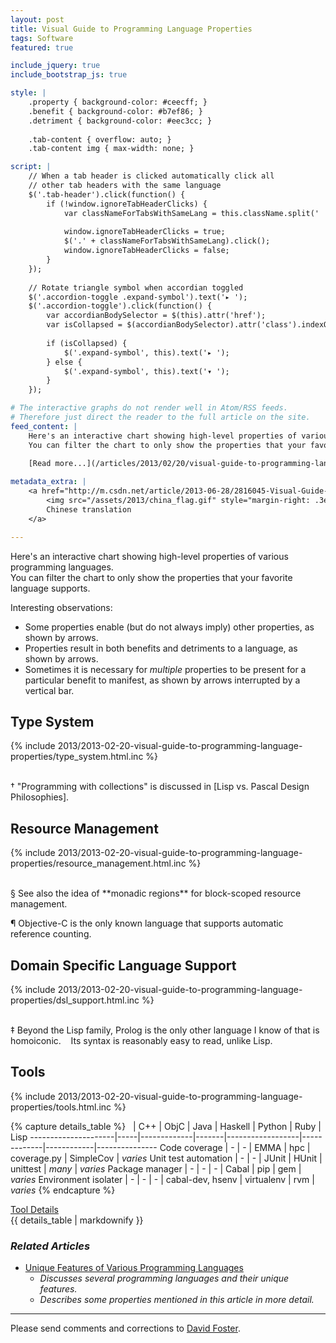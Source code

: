 ```yaml
---
layout: post
title: Visual Guide to Programming Language Properties
tags: Software
featured: true

include_jquery: true
include_bootstrap_js: true

style: |
    .property { background-color: #ceecff; }
    .benefit { background-color: #b7ef86; }
    .detriment { background-color: #eec3cc; }
    
    .tab-content { overflow: auto; }
    .tab-content img { max-width: none; }

script: |
    // When a tab header is clicked automatically click all
    // other tab headers with the same language
    $('.tab-header').click(function() {
        if (!window.ignoreTabHeaderClicks) {
            var classNameForTabsWithSameLang = this.className.split(' ')[1];
            
            window.ignoreTabHeaderClicks = true;
            $('.' + classNameForTabsWithSameLang).click();
            window.ignoreTabHeaderClicks = false;
        }
    });
    
    // Rotate triangle symbol when accordian toggled
    $('.accordion-toggle .expand-symbol').text('▸ ');
    $('.accordion-toggle').click(function() {
        var accordianBodySelector = $(this).attr('href');
        var isCollapsed = $(accordianBodySelector).attr('class').indexOf("in") !== -1;
        
        if (isCollapsed) {
            $('.expand-symbol', this).text('▸ ');
        } else {
            $('.expand-symbol', this).text('▾ ');
        }
    });

# The interactive graphs do not render well in Atom/RSS feeds.
# Therefore just direct the reader to the full article on the site.
feed_content: |
    Here's an interactive chart showing high-level properties of various programming languages.  
    You can filter the chart to only show the properties that your favorite language supports.
    
    [Read more...](/articles/2013/02/20/visual-guide-to-programming-language-properties/)

metadata_extra: |
    <a href="http://m.csdn.net/article/2013-06-28/2816045-Visual-Guide-to-Programming-Language-Properties">
        <img src="/assets/2013/china_flag.gif" style="margin-right: .3em;"/>
        Chinese translation
    </a>

---
```


Here's an interactive chart showing high-level properties of various programming languages.  
You can filter the chart to only show the properties that your favorite language supports.

Interesting observations:

* Some <span class="property">properties</span> enable (but do not always imply) other <span class="property">properties</span>, as shown by arrows.
* <span class="property">Properties</span> result in both <span class="benefit">benefits</span> and <span class="detriment">detriments</span> to a language, as shown by arrows.
* Sometimes it is necessary for *multiple* <span class="property">properties</span> to be present for a particular <span class="benefit">benefit</span> to
  manifest, as shown by arrows interrupted by a vertical bar.

## Type System

{% include 2013/2013-02-20-visual-guide-to-programming-language-properties/type_system.html.inc %}

<br/>
† "Programming with collections" is discussed in [Lisp vs. Pascal Design Philosophies].

[Lisp vs. Pascal Design Philosophies]: /articles/2013/02/02/learnings-from-sicp/#lisp-vs-pascal-design-philosophies

## Resource Management

{% include 2013/2013-02-20-visual-guide-to-programming-language-properties/resource_management.html.inc %}

<br/>
§ See also the idea of **monadic regions** for block-scoped resource management.

¶ Objective-C is the only known language that supports automatic reference counting.

## Domain Specific Language Support

{% include 2013/2013-02-20-visual-guide-to-programming-language-properties/dsl_support.html.inc %}

<br/>
‡ Beyond the Lisp family, Prolog is the only other language I know of that is homoiconic.  
&nbsp;&nbsp;&nbsp;Its syntax is reasonably easy to read, unlike Lisp.

## Tools

{% include 2013/2013-02-20-visual-guide-to-programming-language-properties/tools.html.inc %}

{% capture details_table %}
&nbsp;               | C++ | ObjC        | Java  | Haskell          | Python      | Ruby       | Lisp
---------------------|-----|-------------|-------|------------------|-------------|------------|---------------
Code coverage        | -   | -           | EMMA  | hpc              | coverage.py | SimpleCov  | *varies* <!-- ex: code-coverage -->
Unit test automation | -   | -           | JUnit | HUnit            | unittest    | *many*     | *varies* <!-- ex: RackUnit -->
Package manager      | -   | -           | -     | Cabal            | pip         | gem        | *varies* <!-- ex: PLaneT -->
Environment isolater | -   | -           | -     | cabal-dev, hsenv | virtualenv  | rvm        | *varies* <!-- no known example -->
{% endcapture %}

<div class="accordion" id="tool-details">
  <div class="accordion-group">
    <div class="accordion-heading">
      <a class="accordion-toggle" data-toggle="collapse" data-parent="#tool-details" href="#collapseOne">
        <span class="expand-symbol"></span>Tool Details
      </a>
    </div>
    <div id="collapseOne" class="accordion-body collapse">
      <div class="accordion-inner">
        {{ details_table | markdownify }}
      </div>
    </div>
  </div>
</div>

### *Related Articles*

* [Unique Features of Various Programming Languages](/articles/2013/01/29/unique-features-of-various-programming-languages/)
    * *Discusses several programming languages and their unique features.*
    * *Describes some <span class="property">properties</span> mentioned in this article in more detail.*

<hr/>

Please send comments and corrections to [David Foster](/contact/).